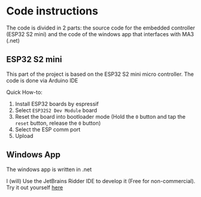 # Code instructions

The code is divided in 2 parts: the source code for the embedded controller (ESP32 S2 mini) and the code of the windows app that interfaces with MA3 (.net)

## ESP32 S2 mini

This part of the project is based on the ESP32 S2 mini micro controller.
The code is done via Arduino IDE

Quick How-to:

1. Install ESP32 boards by espressif
2. Select `ESP32S2 Dev Module` board
3. Reset the board into bootloader mode (Hold the `0` button and tap the `reset` button, release the `0` button)
4. Select the ESP comm port
5. Upload

## Windows App

The windows app is written in .net

I (will) Use the JetBrains Ridder IDE to develop it (Free for non-commercial). Try it out yourself [here](https://www.jetbrains.com/rider/)
